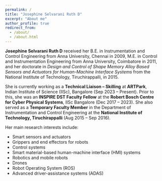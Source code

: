 ```yaml
---
permalink: /
title: "Josephine Selvarani Ruth D"
excerpt: "About me"
author_profile: true
redirect_from: 
  - /about/
  - /about.html
---
```


**Josephine Selvarani Ruth D** received her B.E. in Instrumentation and Control Engineering from Anna University, Chennai in 2009, M.E. in Control and Instrumentation Engineering from Anna University, Coimbatore in 2011, and her doctorate in *Design and Control of Shape Memory Alloy Based Sensors and Actuators for Human-Machine Interface Systems* from the National Institute of Technology, Tiruchirappalli, in 2015.

She is currently working as a **Technical Liaison – Skilling** at **ARTPark**, Indian Institute of Science (IISc), Bangalore (Sep 2023 – Present). Prior to this, she was an **INSPIRE DST Faculty Fellow** at the **Robert Bosch Centre for Cyber Physical Systems**, IISc Bangalore (Dec 2017 – 2023). She also served as a **Temporary Faculty Member** in the Department of Instrumentation and Control Engineering at the **National Institute of Technology, Tiruchirappalli** (Aug 2015 – Sep 2016).

Her main research interests include:

- Smart sensors and actuators  
- Grippers and end effectors for robots  
- Control systems  
- Smart material-based human-machine interface (HMI) systems  
- Robotics and mobile robots  
- Drones  
- Robot Operating System (ROS)  
- Advanced driver-assistance systems (ADAS)
